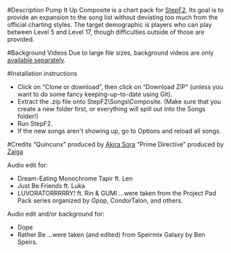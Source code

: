 #Description
Pump It Up Composite is a chart pack for [StepF2](stepf2.blogspot.com). Its goal is to provide an expansion to the song list without deviating too much from the official charting styles. The target demographic is players who can play between Level 5 and Level 17, though difficulties outside of those are provided.

#Background Videos
Due to large file sizes, background videos are only [available separately](http://www.mediafire.com/folder/o65fzhtvonpv9g6,u0k1ioy2w5kiudx/shared).

#Installation instructions
* Click on “Clone or download”, then click on “Download ZIP" (unless you want to do some fancy keeping-up-to-date using Git).
* Extract the .zip file onto StepF2\Songs\Composite.
(Make sure that you create a new folder first, or everything will spill out into the Songs folder!)
* Run StepF2.
* If the new songs aren't showing up, go to Options and reload all songs.

#Credits
“Quincunx” produced by [Akira Sora](https://soundcloud.com/sora-akira-edm)
“Prime Directive” produced by [Zaiga](https://soundcloud.com/zaiga_makina)

Audio edit for:
* Dream-Eating Monochrome Tapir ft. Len
* Just Be Friends ft. Luka
* LUVORATORRRRRY! ft. Rin & GUMI
...were taken from the Project Pad Pack series organized by Gpop, CondorTalon, and others.

Audio edit and/or background for:
* Dope
* Rather Be
...were taken (and edited) from Speirmix Galaxy by Ben Speirs.
